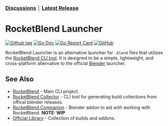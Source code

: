 ### [Discussions](https://github.com/rocketblend/rocketblend-launcher/discussions) │ [Latest Release](https://github.com/rocketblend/rocketblend-launcher/releases/latest)

# RocketBlend Launcher

[![Github tag](https://badgen.net/github/tag/rocketblend/rocketblend-launcher)](https://github.com/rocketblend/rocketblend-launcher/tags)
[![Go Doc](https://img.shields.io/badge/go-documentation-blue.svg?style=flat-square)](https://pkg.go.dev/github.com/rocketblend/rocketblend-launcher)
[![Go Report Card](https://goreportcard.com/badge/github.com/rocketblend/rocketblend-launcher)](https://goreportcard.com/report/github.com/rocketblend/rocketblend-launcher)
[![GitHub](https://img.shields.io/github/license/rocketblend/rocketblend-launcher)](https://github.com/rocketblend/rocketblend-launcher/blob/master/LICENSE)

RocketBlend Launcher is an alternative launcher for `.blend` files that utilizes the [RocketBlend CLI tool](https://github.com/rocketblend/rocketblend). It is designed to be a simple, lightweight, and cross-platform alternative to the official [Blender](https://www.blender.org/) launcher.

## See Also

- [RocketBlend](https://github.com/rocketblend/rocketblend) - Main CLI project.
- [RocketBlend Collector](https://github.com/rocketblend/rocketblend-collector) - CLI tool for generating build collections from offical blender releases.
- [RocketBlend Companion](https://github.com/rocketblend/rocketblend-companion) - Blender addon to aid with working with RocketBlend. **NOTE: WIP**
- [Official Library](https://github.com/rocketblend/official-library) - Collection of builds and addons.